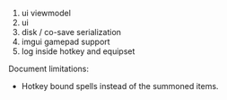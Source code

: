 1. ui viewmodel
1. ui
1. disk / co-save serialization
1. imgui gamepad support
1. log inside hotkey and equipset

Document limitations:
* Hotkey bound spells instead of the summoned items.

